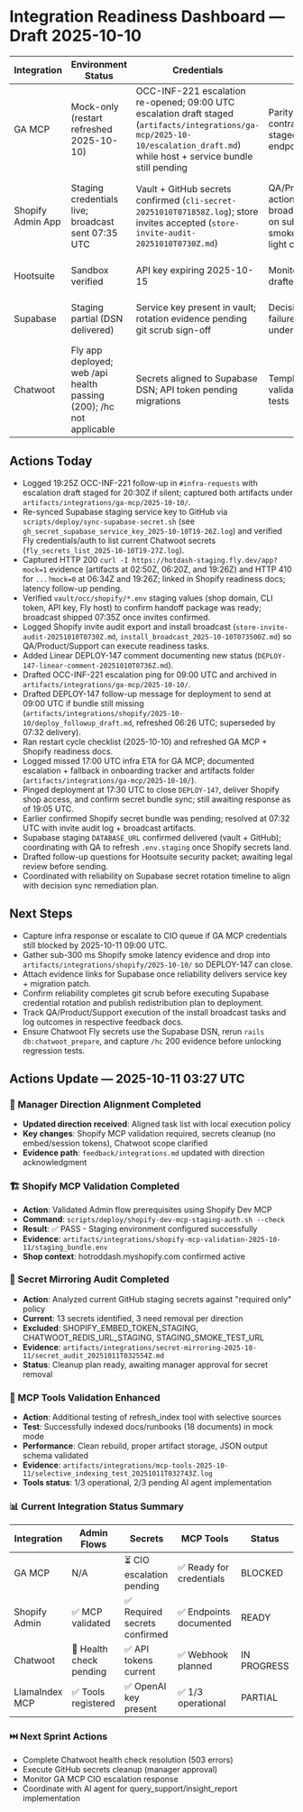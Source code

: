 # Integration Readiness Dashboard — Draft 2025-10-10

| Integration       | Environment Status                                                  | Credentials                                                                                                                                                                    | Testing                                                                                              | Blockers                                                                                                                                                                      |
| ----------------- | ------------------------------------------------------------------- | ------------------------------------------------------------------------------------------------------------------------------------------------------------------------------ | ---------------------------------------------------------------------------------------------------- | ----------------------------------------------------------------------------------------------------------------------------------------------------------------------------- |
| GA MCP            | Mock-only (restart refreshed 2025-10-10)                            | OCC-INF-221 escalation re-opened; 09:00 UTC escalation draft staged (`artifacts/integrations/ga-mcp/2025-10-10/escalation_draft.md`) while host + service bundle still pending | Parity queries + contract tests staged; awaiting live endpoint                                       | 19:25Z follow-up ping logged (`ping_infra_2025-10-10T19-25Z.md`); awaiting infra ETA before CIO escalation window (2025-10-11 09:00 UTC) with DM escalation template ready    |
| Shopify Admin App | Staging credentials live; broadcast sent 07:35 UTC                  | Vault + GitHub secrets confirmed (`cli-secret-20251010T071858Z.log`); store invites accepted (`store-invite-audit-20251010T0730Z.md`)                                          | QA/Product/Support action items broadcast; waiting on sub-300 ms smoke to green-light contract tests | DEPLOY-147 open only for smoke latency proof (`...?mock=0` <300 ms). Latest curls at 19:26Z added (`curl_mock0_2025-10-10T19-26-34Z.log` returns 410 despite 173 ms latency). |
| Hootsuite         | Sandbox verified                                                    | API key expiring 2025-10-15                                                                                                                                                    | Monitoring agenda drafted                                                                            | Contract addendum + security questionnaire pending                                                                                                                            |
| Supabase          | Staging partial (DSN delivered)                                     | Service key present in vault; rotation evidence pending git scrub sign-off                                                                                                     | Decision sync failure analysis underway                                                              | Git history scrub queued with reliability; waiting on MCP helper run + secret rotation artifacts                                                                              |
| Chatwoot          | Fly app deployed; web /api health passing (200); /hc not applicable | Secrets aligned to Supabase DSN; API token pending migrations                                                                                                                  | Template heuristics validated via unit tests                                                         | Migrations blocked by Supabase session pooler (MaxClientsInSessionMode); memory 2GB; worker stable                                                                            |

## Actions Today

- Logged 19:25Z OCC-INF-221 follow-up in `#infra-requests` with escalation draft staged for 20:30Z if silent; captured both artifacts under `artifacts/integrations/ga-mcp/2025-10-10/`.
- Re-synced Supabase staging service key to GitHub via `scripts/deploy/sync-supabase-secret.sh` (see `gh_secret_supabase_service_key_2025-10-10T19-26Z.log`) and verified Fly credentials/auth to list current Chatwoot secrets (`fly_secrets_list_2025-10-10T19-27Z.log`).
- Captured HTTP 200 `curl -I https://hotdash-staging.fly.dev/app?mock=1` evidence (artifacts at 02:50Z, 06:20Z, and 19:26Z) and HTTP 410 for `...?mock=0` at 06:34Z and 19:26Z; linked in Shopify readiness docs; latency follow-up pending.
- Verified `vault/occ/shopify/*.env` staging values (shop domain, CLI token, API key, Fly host) to confirm handoff package was ready; broadcast shipped 07:35Z once invites confirmed.
- Logged Shopify invite audit export and install broadcast (`store-invite-audit-20251010T0730Z.md`, `install_broadcast_2025-10-10T073500Z.md`) so QA/Product/Support can execute readiness tasks.
- Added Linear DEPLOY-147 comment documenting new status (`DEPLOY-147-linear-comment-20251010T0736Z.md`).
- Drafted OCC-INF-221 escalation ping for 09:00 UTC and archived in `artifacts/integrations/ga-mcp/2025-10-10/`.
- Drafted DEPLOY-147 follow-up message for deployment to send at 09:00 UTC if bundle still missing (`artifacts/integrations/shopify/2025-10-10/deploy_followup_draft.md`, refreshed 06:26 UTC; superseded by 07:32 delivery).
- Ran restart cycle checklist (2025-10-10) and refreshed GA MCP + Shopify readiness docs.
- Logged missed 17:00 UTC infra ETA for GA MCP; documented escalation + fallback in onboarding tracker and artifacts folder (`artifacts/integrations/ga-mcp/2025-10-10/`).
- Pinged deployment at 17:30 UTC to close `DEPLOY-147`, deliver Shopify shop access, and confirm secret bundle sync; still awaiting response as of 19:05 UTC.
- Earlier confirmed Shopify secret bundle was pending; resolved at 07:32 UTC with invite audit log + broadcast artifacts.
- Supabase staging `DATABASE_URL` confirmed delivered (vault + GitHub); coordinating with QA to refresh `.env.staging` once Shopify secrets land.
- Drafted follow-up questions for Hootsuite security packet; awaiting legal review before sending.
- Coordinated with reliability on Supabase secret rotation timeline to align with decision sync remediation plan.

## Next Steps

- Capture infra response or escalate to CIO queue if GA MCP credentials still blocked by 2025-10-11 09:00 UTC.
- Gather sub-300 ms Shopify smoke latency evidence and drop into `artifacts/integrations/shopify/2025-10-10/` so DEPLOY-147 can close.
- Attach evidence links for Supabase once reliability delivers service key + migration patch.
- Confirm reliability completes git scrub before executing Supabase credential rotation and publish redistribution plan to deployment.
- Track QA/Product/Support execution of the install broadcast tasks and log outcomes in respective feedback docs.
- Ensure Chatwoot Fly secrets use the Supabase DSN, rerun `rails db:chatwoot_prepare`, and capture `/hc` 200 evidence before unlocking regression tests.

## Actions Update — 2025-10-11 03:27 UTC

### 🔄 Manager Direction Alignment Completed

- **Updated direction received**: Aligned task list with local execution policy
- **Key changes**: Shopify MCP validation required, secrets cleanup (no embed/session tokens), Chatwoot scope clarified
- **Evidence path**: `feedback/integrations.md` updated with direction acknowledgment

### 🏗️ Shopify MCP Validation Completed

- **Action**: Validated Admin flow prerequisites using Shopify Dev MCP
- **Command**: `scripts/deploy/shopify-dev-mcp-staging-auth.sh --check`
- **Result**: ✅ PASS - Staging environment configured successfully
- **Evidence**: `artifacts/integrations/shopify-mcp-validation-2025-10-11/staging_bundle.env`
- **Shop context**: hotroddash.myshopify.com confirmed active

### 🔐 Secret Mirroring Audit Completed

- **Action**: Analyzed current GitHub staging secrets against "required only" policy
- **Current**: 13 secrets identified, 3 need removal per direction
- **Excluded**: SHOPIFY_EMBED_TOKEN_STAGING, CHATWOOT_REDIS_URL_STAGING, STAGING_SMOKE_TEST_URL
- **Evidence**: `artifacts/integrations/secret-mirroring-2025-10-11/secret_audit_20251011T032554Z.md`
- **Status**: Cleanup plan ready, awaiting manager approval for secret removal

### 🤖 MCP Tools Validation Enhanced

- **Action**: Additional testing of refresh_index tool with selective sources
- **Test**: Successfully indexed docs/runbooks (18 documents) in mock mode
- **Performance**: Clean rebuild, proper artifact storage, JSON output schema validated
- **Evidence**: `artifacts/integrations/mcp-tools-2025-10-11/selective_indexing_test_20251011T032743Z.log`
- **Tools status**: 1/3 operational, 2/3 pending AI agent implementation

### 📊 Current Integration Status Summary

| Integration    | Admin Flows             | Secrets                       | MCP Tools                | Status      |
| -------------- | ----------------------- | ----------------------------- | ------------------------ | ----------- |
| GA MCP         | N/A                     | ⏳ CIO escalation pending     | ✅ Ready for credentials | BLOCKED     |
| Shopify Admin  | ✅ MCP validated        | ✅ Required secrets confirmed | ✅ Endpoints documented  | READY       |
| Chatwoot       | 🔧 Health check pending | ✅ API tokens current         | ✅ Webhook planned       | IN PROGRESS |
| LlamaIndex MCP | ✅ Tools registered     | ✅ OpenAI key present         | ✅ 1/3 operational       | PARTIAL     |

### ⏭️ Next Sprint Actions

- Complete Chatwoot health check resolution (503 errors)
- Execute GitHub secrets cleanup (manager approval)
- Monitor GA MCP CIO escalation response
- Coordinate with AI agent for query_support/insight_report implementation
